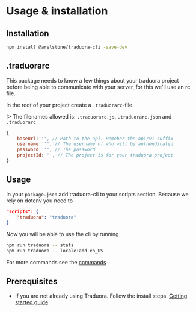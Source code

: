 # Usage & installation

## Installation
```bash
npm install @arelstone/traduora-cli -save-dev
```

## .traduorarc
This package needs to know a few things about your traduora project before being able to communicate with your server, for this we'll use an rc file.

In the root of your project create a `.traduorarc`-file.

!> The filenames allowed is: `.traduorarc.js`, `.traduorarc.json` and `.traduorarc`

```js
{
    baseUrl: '', // Path to the api. Remeber the api/v1 suffix
    username: '', // The username of who will be authendicated
    password: '', // The password
    projectId: '', // The project is for your traduora project
}
```


## Usage
In your `package.json` add traduora-cli to your scripts section. Because we rely on dotenv you need to 
```json
"scripts": {
    "traduora": "traduora"
}
```

Now you will be able to use the cli by running
```bash
npm run traduora -- stats
npm run traduora -- locale:add en_US
```

For more commands see the [commands](/?id=commands)

## Prerequisites
- If you are not already using Traduora.  Follow the install steps. [Getting started guide](https://docs.traduora.com/docs/getting-started)
